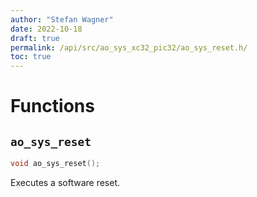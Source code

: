 ```yaml
---
author: "Stefan Wagner"
date: 2022-10-18
draft: true
permalink: /api/src/ao_sys_xc32_pic32/ao_sys_reset.h/
toc: true
---
```


# Functions

## `ao_sys_reset`

```c
void ao_sys_reset();
```

Executes a software reset.
